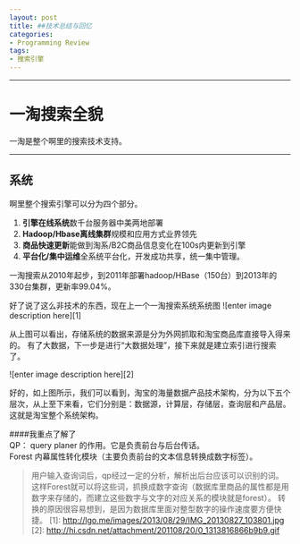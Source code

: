 ```yaml
---
layout: post
title: ##技术总结与回忆
categories:
- Programming Review
tags:
- 搜索引擎
---
```

---------

一淘搜索全貌
=====================
一淘是整个啊里的搜索技术支持。

-------


系统
---------
啊里整个搜索引擎可以分为四个部分。  
1. **引擎在线系统**数千台服务器中美两地部署  
2. **Hadoop/Hbase离线集群**规模和应用方式业界领先  
3. **商品快速更新**能做到淘系/B2C商品信息变化在100s内更新到引擎  
4. **平台化/集中运维**全系统平台化，开发成功共享，统一集中管理。

一淘搜索从2010年起步，到2011年部署hadoop/HBase（150台）到2013年的330台集群，更新率99.04%。

好了说了这么非技术的东西，现在上一个一淘搜索系统系统图
![enter image description here][1]  

从上图可以看出，存储系统的数据来源是分为外网抓取和淘宝商品库直接导入得来的。
有了大数据，下一步是进行“大数据处理”，接下来就是建立索引进行搜索了。

![enter image description here][2]  

好的，如上图所示，我们可以看到，淘宝的海量数据产品技术架构，分为以下五个层次，从上至下来看，它们分别是：数据源，计算层，存储层，查询层和产品层。
这就是淘宝整个系统架构。

####我重点了解了  
QP： query planer 的作用。它是负责前台与后台传话。  
Forest 内幕属性转化模块（主要负责前台的文本信息转换成数字标签）。
>用户输入查询词后，qp经过一定的分析，解析出后台应该可以识别的词。
>这样Forest就可以将这些词，抓换成数字查询（数据库里商品的属性都是用数字来存储的，而建立这些数字与文字的对应关系的模块就是forest）。
>转换的原因很容易想到，是因为数据库里面对整型数字的操作速度要方便快捷。
  [1]: http://lgo.me/images/2013/08/29/IMG_20130827_103801.jpg
  [2]: http://hi.csdn.net/attachment/201108/20/0_1313816866b9b9.gif
